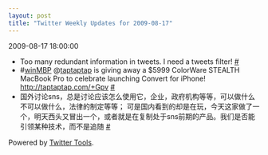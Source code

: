 ```yaml
---
layout: post
title: "Twitter Weekly Updates for 2009-08-17"
---
```


<p class='meta'>2009-08-17 18:00:00</p>

<ul class="aktt_tweet_digest">
	<li>Too many redundant information in tweets. I need a tweets filter! <a href="http://twitter.com/Joshua_C/statuses/3344346039">#</a></li>
	<li>#<a href="http://search.twitter.com/search?q=%23winMBP">winMBP</a> @<a href="http://twitter.com/taptaptap">taptaptap</a> is giving away a $5999 ColorWare STEALTH MacBook Pro to celebrate launching Convert for iPhone! <a href="http://taptaptap.com/+Gpv" rel="nofollow">http://taptaptap.com/+Gpv</a> <a href="http://twitter.com/Joshua_C/statuses/3302096894">#</a></li>
	<li>国外讨论sns，总是讨论应该怎么使用它，企业，政府机构等等，可以做什么不可以做什么，法律的制定等等； 可是国内看到的却是在玩，今天这家做了一个，明天西头又冒出一个，或者就是在复制处于sns前期的产品。我们是否能引领某种技术，而不是追随 <a href="http://twitter.com/Joshua_C/statuses/3264341988">#</a></li>
</ul>
<p class="aktt_credit">Powered by <a href="http://alexking.org/projects/wordpress">Twitter Tools</a>.</p>